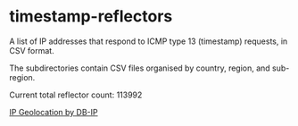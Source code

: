 # timestamp-reflectors
A list of IP addresses that respond to ICMP type 13 (timestamp) requests, in CSV format.

The subdirectories contain CSV files organised by country, region, and sub-region.

Current total reflector count: 113992

<a href='https://db-ip.com'>IP Geolocation by DB-IP</a>
